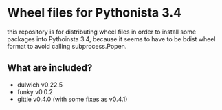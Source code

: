 # Wheel files for Pythonista 3.4

this repository is for distributing wheel files in order to install some packages into Pythoinsta 3.4, because it seems to have to be bdist wheel format to avoid calling subprocess.Popen.  

## What are included?

- dulwich v0.22.5
- funky v0.0.2
- gittle v0.4.0 (with some fixes as v0.4.1)

